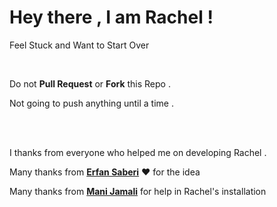<html>
	<body>
		<h1>Hey there , I am Rachel !</h1>
		<!--
		<h5>Version 0.0.1 :)</h5>
		<br>
		<p>Hi , I am an assistant written in <b>Python !</b></p>
		<p>I can't do many difficult stuff , but I am a <b>lovely</b> Assistant !</p>
		<p>At first official version ( 0.0.1 ) , there is no MySQL !</p>
		-->
		<p>Feel Stuck and Want to Start Over</p>
		<br>
		<p>Do not <b>Pull Request</b> or <b>Fork</b> this Repo .</p>
		<p>Not going to push anything until a time .</p>
		<br>
		<br>
		<p>I thanks from everyone who helped me on developing Rachel .</p>
		<p>Many thanks from <b><a href="https://github.com/erfansaberi">Erfan Saberi</a></b> &hearts; for the idea</p>
		<p>Many thanks from <b><a href="https://github.com/manijamali2003">Mani Jamali</a></b> for help in Rachel's installation</p>
    </body>
</html>